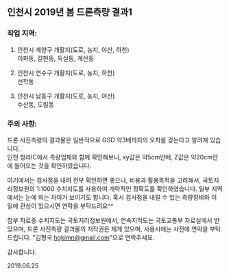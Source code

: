 ## 인천시 2019년 봄 드론측량 결과1

### 작업 지역:
1. 인천시 계양구 개활지(도로, 농지, 야산, 하천)<br>
   이화동, 갈현동, 둑실동, 계산동<br>

2. 인천시 연수구 개활지(도로, 농지, 하천)<br>
   선학동<br>
   
3. 인천시 남동구 개활지(도로, 농지, 야산)<br>
   수산동, 도림동<br>

### 주의 사항:
드론 사진측량의 결과물은 일반적으로 GSD 약3배까지의 오차를 갖는다고 알려져 있습니다.<br>
인천 청라IC에서 측량업체와 함께 확인해보니,
xy값은 약5cm안에, Z값은 약20cm안에 들어오는 것을 확인하였습니다.<br>

여기에서는 검사점을 내려 전부 확인하면 좋으나, 
비용과 활용목적을 고려해서,
국토지리정보원의 1:1000 수치지도를 사용하여 개략적인 정확도를 확인하였습니다.
일부 지역에서는 눈에 띄는 차이가 보이기도 합니다.
혹시 검사점을 내릴 수 있는 측량장비와 이 일에 관심이 있으시면 연락을 부탁드려요^^

첨부 자료중 수치지도는 국토지리정보원에서, 연속지적도는 국토교통부 자료실에서 받았으며,
드론 사진측량 결과물의 저작권은 제게 있으며, 사용시에는 사전에 연락을 부탁드립니다.
"김형국 hgkimn@gmail.com"으로 연락주세요.<br>

감사합니다.<br>

2019.06.25<br>

